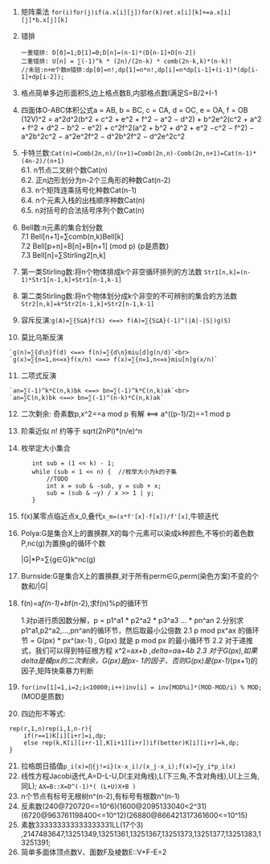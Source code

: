  1. 矩阵乘法
 	`for(i)for(j)if(a.x[i][j])for(k)ret.x[i][k]+=a.x[i][j]*b.x[j][k]`
 2. 错排

		一重错排: D[0]=1;D[1]=0;D[n]=(n-1)*(D[n-1]+D[n-2])
		二重错排: U[n] = ∑(-1)^k * (2n)/(2n-k) * comb(2n-k,k)*(n-k)!
		//未验:n+m个数m错排:dp[0]=n!,dp[1]=n*n!,dp[i]=n*dp[i-1]+(i-1)*(dp[i-1]+dp[i-2]);
 3. 格点简单多边形面积S,边上格点数B,内部格点数I满足S=B/2+I-1
 4. 四面体O-ABC体积公式a = AB, b = BC, c = CA, d = OC, e = OA, f = OB<br>
	(12V)^2 = a^2d^2(b^2 + c^2 + e^2 + f^2 − a^2 − d^2) + b^2e^2(c^2 + a^2 + f^2 + d^2 − b^2 − e^2) + c^2f^2(a^2 + b^2 + d^2 + e^2 −c^2 − f^2) − a^2b^2c^2 − a^2e^2f^2 − d^2b^2f^2 − d^2e^2c^2
 5. 卡特兰数:`Cat(n)=Comb(2n,n)/(n+1)=Comb(2n,n)-Comb(2n,n+1)=Cat(n-1)*(4n-2)/(n+1)`
<br>6.1. n节点二叉树个数Cat(n)
<br>6.2. 正n边形划分为n-2个三角形的种数Cat(n-2)
<br>6.3. n个矩阵连乘括号化种数Cat(n-1)
<br>6.4. n个元素入栈的出栈顺序种数Cat(n)
<br>6.5. n对括号的合法括号序列个数Cat(n)
 6. Bell数:n元素的集合划分数
<br>7.1 Bell[n+1]=∑comb(n,k)Bell[k]
<br>7.2 Bell[p+n]=B[n]+B[n+1] (mod p) {p是质数}
<br>7.3 Bell[n]=∑Stirling2[n,k]
 7. 第一类Stirling数:将n个物体排成k个非空循环排列的方法数
	`Str1[n,k]=(n-1)*Str1[n-1,k]+Str1[n-1,k-1]`
 8. 第二类Stirling数:将n个物体划分成k个非空的不可辨别的集合的方法数
	`Str2[n,k]=k*Str2[n-1,k]+Str2[n-1,k-1]`
 9. 容斥反演:`g(A)=∑{S⊆A}f(S) <==> f(A)=∑{S⊆A}(-1)^(|A|-|S|)g(S)`
 10. 莫比乌斯反演

	`g(n)=∑{d\n}f(d) <==> f(n)=∑{d\n}miu[d]g(n/d)`<br>
	`g(x)=∑{n=1,n<=x}f(x/n) <==> f(x)=∑{n=1,n<=x}miu[n]g(x/n)`
 11. 二项式反演

	`an=∑(-1)^k*C(n,k)bk <==> bn=∑(-1)^k*C(n,k)ak`<br>
	`an=∑C(n,k)bk <==> bn=∑(-1)^(n-k)*C(n,k)ak`
 12. 二次剩余: 奇素数p,x^2==a mod p 有解 <==> a^((p-1)/2)==1 mod p
 13. 阶乘近似 n! 约等于 sqrt(2nPI)*(n/e)^n
 14. 枚举定大小集合

			int sub = (1 << k) - 1;
			while (sub < 1 << n) {	//枚举大小为k的子集
				//TODO
				int x = sub & -sub, y = sub + x;
				sub = (sub & ~y) / x >> 1 | y;
			}

 15. f(x)某零点临近点x_0,叠代`x_m=(x*f'[x]-f[x])/f'[x]`,牛顿迭代
 16. Polya:G是集合X上的置换群,X的每个元素可以染成k种颜色,不等价的着色数P,nc(g)为置换g的循环个数
 
		|G|*P=∑{g∈G}k^nc(g)
 17. Burnside:G是集合X上的置换群,对于所有perm∈G,perm(染色方案)不变的个数和/|G|
 18. f(n)=a*f(n-1)+b*f(n-2),求f(n)%p的循环节

		1.对p进行质因数分解，p = p1^a1 * p2^a2 * p3^a3 ... * pn^an
		2.分别求 p1^a1,p2^a2,...,pn^an的循环节，然后取最小公倍数
		2.1 p mod px^ax 的循环节 = G(px) * px^(ax-1) , G(px) 就是 p mod px 的最小循环节
		2.2 对于递推式，我们可以得到特征根方程 x^2=a*x+b ,delta=a*a+4*b
		2.3 对于G(px),如果delta是模px的二次剩余，G(px)是px- 1的因子，否则G(px)是(px-1)*(px+1)的因子,矩阵快乘暴力判断

 19. `for(inv[1]=1,i=2;i<10000;i++)inv[i] = inv[MOD%i]*(MOD-MOD/i) % MOD;` (MOD是质数)
 20. 四边形不等式:

	rep(r,1,n)rep(i,1,n-r){
		if(r==1)K[i][i+r]=i,dp;
		else rep(k,K[i][i+r-1],K[i+1][i+r])if(better)K[i][i+r]=k,dp;
	}
 21. 拉格朗日插值`p_i(x)=∏{j!=i}(x-x_i)/(x_j-x_i);f(x)=∑y_i*p_i(x)`
 22. 线性方程Jacobi迭代,A=D-L-U,D(主对角线),L(下三角,不含对角线),U(上三角,同L); `AX=B::X=D^(-1)*( (L+U)X+B )`
 23. n个节点有标号无根树n^(n-2),有标号有根数n^(n-1)
 24. 反素数(240@720720<=10^6)(1600@2095133040<2^31)(6720@963761198400<=10^12)(26880@866421317361600<=10^15)
 25. 素数333333333333333331LL(17个3) ,2147483647,13251349,13251361,13251367,13251373,13251377,13251383,13251391;
 26. 简单多面体顶点数V、面数F及棱数E::V+F-E=2
